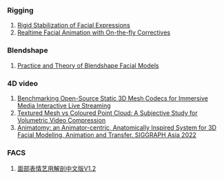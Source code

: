 ### Rigging
1. [Rigid Stabilization of Facial Expressions](https://studios.disneyresearch.com/2014/07/27/rigid-stabilization-of-facial-expressions/#:~:text=In%20order%20to%20extract%20true,and%20error%2Dprone%20manual%20process.)
2. [Realtime Facial Animation with On-the-fly Correctives](https://www.hao-li.com/Hao_Li/Hao_Li_-_publications_%5bRealtime_Facial_Animation_with_On-the-fly_Correctives%5d.html)

### Blendshape
1. [Practice and Theory of Blendshape Facial Models](https://diglib.eg.org/bitstream/handle/10.2312/egst.20141042.199-218/199-218.pdf?sequence=1&isAllowed=y)

### 4D video

1. [Benchmarking Open-Source Static 3D Mesh
Codecs for Immersive Media Interactive Live
Streaming](http://vcl.iti.gr/vclNew/wp-content/uploads/2019/02/benchmarking_open_source_static.pdf)
2. [Textured Mesh vs Coloured Point Cloud: A Subjective Study for Volumetric Video Compression](https://ieeexplore.ieee.org/document/9123137)
3. [Animatomy: an Animator-centric, Anatomically Inspired System for 3D Facial Modeling, Animation and Transfer. SIGGRAPH Asia 2022](https://www.dgp.toronto.edu/projects/animatomy/)


### FACS
1. [面部表情艺用解剖中文版V1.2](https://fliphtml5.com/vpipj/njlh/basic)
